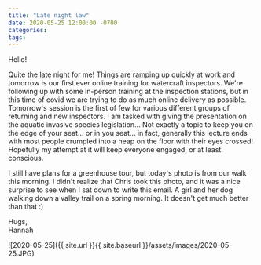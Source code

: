 ```yaml
---
title: "Late night law"
date: 2020-05-25 12:00:00 -0700
categories:
tags:
---
```


Hello!

Quite the late night for me! Things are ramping up quickly at work and tomorrow is our first ever online training for watercraft inspectors. We're following up with some in-person training at the inspection stations, but in this time of covid we are trying to do as much online delivery as possible. Tomorrow's session is the first of few for various different groups of returning and new inspectors. I am tasked with giving the presentation on the aquatic invasive species legislation... Not exactly a topic to keep you on the edge of your seat... or in you seat... in fact, generally this lecture ends with most people crumpled into a heap on the floor with their eyes crossed! Hopefully my attempt at it will keep everyone engaged, or at least conscious.

I still have plans for a greenhouse tour, but today's photo is from our walk this morning. I didn't realize that Chris took this photo, and it was a nice surprise to see when I sat down to write this email. A girl and her dog walking down a valley trail on a spring morning. It doesn't get much better than that :)

Hugs,<br />
Hannah

![2020-05-25]({{ site.url }}{{ site.baseurl }}/assets/images/2020-05-25.JPG)